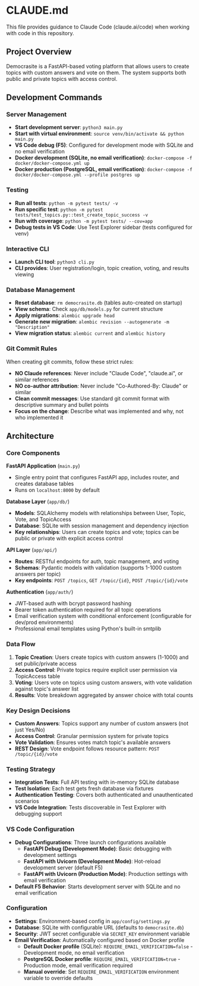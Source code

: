 # CLAUDE.md

This file provides guidance to Claude Code (claude.ai/code) when working with code in this repository.

## Project Overview

Democrasite is a FastAPI-based voting platform that allows users to create topics with custom answers and vote on them. The system supports both public and private topics with access control.

## Development Commands

### Server Management
- **Start development server**: `python3 main.py`
- **Start with virtual environment**: `source venv/bin/activate && python main.py`
- **VS Code debug (F5)**: Configured for development mode with SQLite and no email verification
- **Docker development (SQLite, no email verification)**: `docker-compose -f docker/docker-compose.yml up`
- **Docker production (PostgreSQL, email verification)**: `docker-compose -f docker/docker-compose.yml --profile postgres up`

### Testing
- **Run all tests**: `python -m pytest tests/ -v`
- **Run specific test**: `python -m pytest tests/test_topics.py::test_create_topic_success -v`
- **Run with coverage**: `python -m pytest tests/ --cov=app`
- **Debug tests in VS Code**: Use Test Explorer sidebar (tests configured for venv)

### Interactive CLI
- **Launch CLI tool**: `python3 cli.py`
- **CLI provides**: User registration/login, topic creation, voting, and results viewing

### Database Management
- **Reset database**: `rm democrasite.db` (tables auto-created on startup)
- **View schema**: Check `app/db/models.py` for current structure
- **Apply migrations**: `alembic upgrade head`
- **Generate new migration**: `alembic revision --autogenerate -m "Description"`
- **View migration status**: `alembic current` and `alembic history`

### Git Commit Rules
When creating git commits, follow these strict rules:
- **NO Claude references**: Never include "Claude Code", "claude.ai", or similar references
- **NO co-author attribution**: Never include "Co-Authored-By: Claude" or similar
- **Clean commit messages**: Use standard git commit format with descriptive summary and bullet points
- **Focus on the change**: Describe what was implemented and why, not who implemented it

## Architecture

### Core Components

**FastAPI Application** (`main.py`)
- Single entry point that configures FastAPI app, includes router, and creates database tables
- Runs on `localhost:8000` by default

**Database Layer** (`app/db/`)
- **Models**: SQLAlchemy models with relationships between User, Topic, Vote, and TopicAccess
- **Database**: SQLite with session management and dependency injection
- **Key relationships**: Users can create topics and vote; topics can be public or private with explicit access control

**API Layer** (`app/api/`)
- **Routes**: RESTful endpoints for auth, topic management, and voting
- **Schemas**: Pydantic models with validation (supports 1-1000 custom answers per topic)
- **Key endpoints**: `POST /topics`, `GET /topic/{id}`, `POST /topic/{id}/vote`

**Authentication** (`app/auth/`)
- JWT-based auth with bcrypt password hashing
- Bearer token authentication required for all topic operations
- Email verification system with conditional enforcement (configurable for dev/prod environments)
- Professional email templates using Python's built-in smtplib

### Data Flow

1. **Topic Creation**: Users create topics with custom answers (1-1000) and set public/private access
2. **Access Control**: Private topics require explicit user permission via TopicAccess table
3. **Voting**: Users vote on topics using custom answers, with vote validation against topic's answer list
4. **Results**: Vote breakdown aggregated by answer choice with total counts

### Key Design Decisions

- **Custom Answers**: Topics support any number of custom answers (not just Yes/No)
- **Access Control**: Granular permission system for private topics
- **Vote Validation**: Ensures votes match topic's available answers
- **REST Design**: Vote endpoint follows resource pattern: `POST /topic/{id}/vote`

### Testing Strategy

- **Integration Tests**: Full API testing with in-memory SQLite database
- **Test Isolation**: Each test gets fresh database via fixtures
- **Authentication Testing**: Covers both authenticated and unauthenticated scenarios
- **VS Code Integration**: Tests discoverable in Test Explorer with debugging support

### VS Code Configuration

- **Debug Configurations**: Three launch configurations available
  - **FastAPI Debug (Development Mode)**: Basic debugging with development settings
  - **FastAPI with Uvicorn (Development Mode)**: Hot-reload development server (default F5)
  - **FastAPI with Uvicorn (Production Mode)**: Production settings with email verification
- **Default F5 Behavior**: Starts development server with SQLite and no email verification

### Configuration

- **Settings**: Environment-based config in `app/config/settings.py`
- **Database**: SQLite with configurable URL (defaults to `democrasite.db`)
- **Security**: JWT secret configurable via `SECRET_KEY` environment variable
- **Email Verification**: Automatically configured based on Docker profile
  - **Default Docker profile** (SQLite): `REQUIRE_EMAIL_VERIFICATION=false` - Development mode, no email verification
  - **PostgreSQL Docker profile**: `REQUIRE_EMAIL_VERIFICATION=true` - Production mode, email verification required
  - **Manual override**: Set `REQUIRE_EMAIL_VERIFICATION` environment variable to override defaults